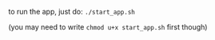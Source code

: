to run the app, just do:
`./start_app.sh`

(you may need to write `chmod u+x start_app.sh` first though)
